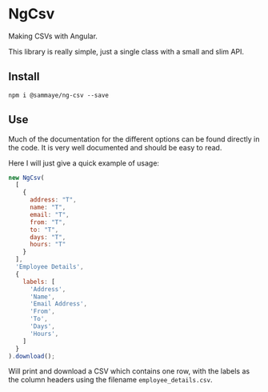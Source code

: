 # NgCsv

Making CSVs with Angular.

This library is really simple, just a single class with a small and slim API.

## Install

```
npm i @sammaye/ng-csv --save
```

## Use

Much of the documentation for the different options can be found directly in the code. It is very well documented and should be easy to read.

Here I will just give a quick example of usage:
```javascript
new NgCsv(
  [
    {
      address: "T",
      name: "T",
      email: "T",
      from: "T",
      to: "T",
      days: "T",
      hours: "T"
    }
  ],
  'Employee Details', 
  {
    labels: [
      'Address',
      'Name',
      'Email Address',
      'From',
      'To',
      'Days',
      'Hours',
    ]
  }
).download();
```

Will print and download a CSV which contains one row, with the labels as the column headers using the filename `employee_details.csv`.
